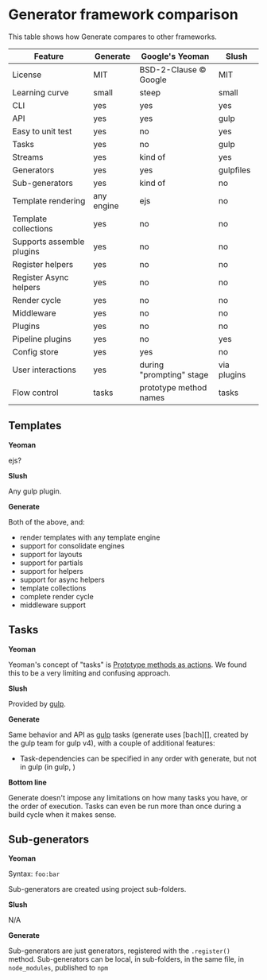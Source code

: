 # Generator framework comparison

This table shows how Generate compares to other frameworks.

| **Feature** | **Generate** | **Google's Yeoman** | **Slush** | 
| --- | --- | --- | --- |
| License | MIT | BSD-2-Clause © Google | MIT |
| Learning curve | small | steep | small |
| CLI | yes | yes | yes |
| API | yes | yes | gulp |
| Easy to unit test | yes | no | yes |
| Tasks | yes | no | gulp |
| Streams | yes | kind of | yes |
| Generators | yes | yes | gulpfiles |
| Sub-generators | yes | kind of | no |
| Template rendering | any engine | ejs | no |
| Template collections | yes | no | no |
| Supports assemble plugins | yes | no | no |
| Register helpers | yes | no | no |
| Register Async helpers | yes | no | no |
| Render cycle | yes | no | no |
| Middleware | yes | no | no |
| Plugins | yes | no | no |
| Pipeline plugins | yes | no | yes |
| Config store | yes | yes | no |
| User interactions | yes | during "prompting" stage | via plugins |
| Flow control | tasks | prototype method names | tasks |

## Templates

**Yeoman**

ejs?

**Slush**

Any gulp plugin.

**Generate**

Both of the above, and:

* render templates with any template engine
* support for consolidate engines
* support for layouts
* support for partials
* support for helpers
* support for async helpers
* template collections
* complete render cycle
* middleware support

## Tasks

**Yeoman**

Yeoman's concept of "tasks" is [Prototype methods as actions](http://yeoman.io/authoring/running-context.html). We found this to be a very limiting and confusing approach.

**Slush**

Provided by [gulp](http://gulpjs.com).

**Generate**

Same behavior and API as [gulp](http://gulpjs.com) tasks (generate uses [bach][], created by the gulp team for gulp v4), with a couple of additional features:

* Task-dependencies can be specified in any order with generate, but not in gulp (in gulp, )

**Bottom line**

Generate doesn't impose any limitations on how many tasks you have, or the order of execution. Tasks can even be run more than once during a build cycle when it makes sense.

## Sub-generators

**Yeoman**

Syntax: `foo:bar`

Sub-generators are created using project sub-folders.

**Slush**

N/A

**Generate**

Sub-generators are just generators, registered with the `.register()` method. Sub-generators can be local, in sub-folders, in the same file, in `node_modules`, published to `npm`
